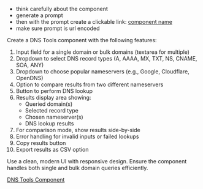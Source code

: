 - think carefully about the component
- generate a prompt
- then with the prompt create a clickable link: [component name](https://v0.dev/chat?q={prompt})
- make sure prompt is url encoded

Create a DNS Tools component with the following features:
1. Input field for a single domain or bulk domains (textarea for multiple)
2. Dropdown to select DNS record types (A, AAAA, MX, TXT, NS, CNAME, SOA, ANY)
3. Dropdown to choose popular nameservers (e.g., Google, Cloudflare, OpenDNS)
4. Option to compare results from two different nameservers
5. Button to perform DNS lookup
6. Results display area showing:
   - Queried domain(s)
   - Selected record type
   - Chosen nameserver(s)
   - DNS lookup results
7. For comparison mode, show results side-by-side
8. Error handling for invalid inputs or failed lookups
9. Copy results button
10. Export results as CSV option

Use a clean, modern UI with responsive design. Ensure the component handles both single and bulk domain queries efficiently.

[DNS Tools Component](https://v0.dev/chat?q=Create%20a%20DNS%20Tools%20component%20with%20the%20following%20features%3A%0A1.%20Input%20field%20for%20a%20single%20domain%20or%20bulk%20domains%20(textarea%20for%20multiple)%0A2.%20Dropdown%20to%20select%20DNS%20record%20types%20(A%2C%20AAAA%2C%20MX%2C%20TXT%2C%20NS%2C%20CNAME%2C%20SOA%2C%20ANY)%0A3.%20Dropdown%20to%20choose%20popular%20nameservers%20(e.g.%2C%20Google%2C%20Cloudflare%2C%20OpenDNS)%0A4.%20Option%20to%20compare%20results%20from%20two%20different%20nameservers%0A5.%20Button%20to%20perform%20DNS%20lookup%0A6.%20Results%20display%20area%20showing%3A%0A%20%20%20-%20Queried%20domain(s)%0A%20%20%20-%20Selected%20record%20type%0A%20%20%20-%20Chosen%20nameserver(s)%0A%20%20%20-%20DNS%20lookup%20results%0A7.%20For%20comparison%20mode%2C%20show%20results%20side-by-side%0A8.%20Error%20handling%20for%20invalid%20inputs%20or%20failed%20lookups%0A9.%20Copy%20results%20button%0A10.%20Export%20results%20as%20CSV%20option%0A%0AUse%20a%20clean%2C%20modern%20UI%20with%20responsive%20design.%20Ensure%20the%20component%20handles%20both%20single%20and%20bulk%20domain%20queries%20efficiently.)
